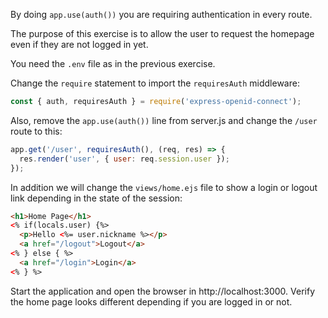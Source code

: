 By doing `app.use(auth())` you are requiring authentication in every route.

The purpose of this exercise is to allow the user to request the homepage even if they are not logged in yet.

You need the `.env` file as in the previous exercise.

Change the `require` statement to import the `requiresAuth` middleware:

```javascript
const { auth, requiresAuth } = require('express-openid-connect');
```

Also, remove the `app.use(auth())` line from server.js and change the `/user` route to this:

```javascript
app.get('/user', requiresAuth(), (req, res) => {
  res.render('user', { user: req.session.user });
});
```

In addition we will change the `views/home.ejs` file to show a login or logout link depending in the state of the session:

```html
<h1>Home Page</h1>
<% if(locals.user) {%>
  <p>Hello <%= user.nickname %></p>
  <a href="/logout">Logout</a>
<% } else { %>
  <a href="/login">Login</a>
<% } %>
```

Start the application and open the browser in http://localhost:3000. Verify the home page looks different depending if you are logged in or not.
